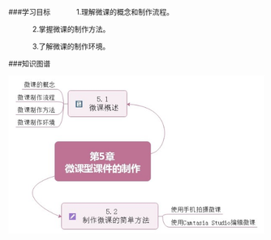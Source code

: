 ###学习目标
&nbsp;&nbsp;&nbsp;&nbsp;&nbsp;&nbsp;&nbsp;&nbsp;&nbsp;&nbsp;&nbsp;&nbsp;1.理解微课的概念和制作流程。

&nbsp;&nbsp;&nbsp;&nbsp;&nbsp;&nbsp;&nbsp;&nbsp;&nbsp;&nbsp;&nbsp;&nbsp;2.掌握微课的制作方法。

&nbsp;&nbsp;&nbsp;&nbsp;&nbsp;&nbsp;&nbsp;&nbsp;&nbsp;&nbsp;&nbsp;&nbsp;3.了解微课的制作环境。

###知识图谱

![](/assets/5-0-1.jpg)
